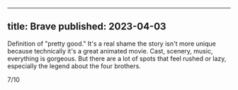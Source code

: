 ----
title: Brave
published: 2023-04-03
----

Definition of "pretty good." It's a real shame the story isn't more unique because technically it's a great animated movie. Cast, scenery, music, everything is gorgeous. But there are a lot of spots that feel rushed or lazy, especially the legend about the four brothers.

7/10
